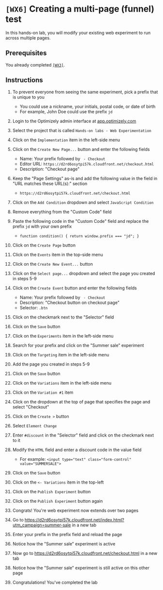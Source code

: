 # `[WX6]`  Creating a multi-page (funnel) test

In this hands-on lab, you will modify your existing web experiment to run across multiple pages.

## Prerequisites

You already completed [`[WX3]`](../wx3/).

## Instructions

1. To prevent everyone from seeing the same experiment, pick a prefix that is unique to you
    - You could use a nickname, your initials, postal code, or date of birth
    - For example, John Doe could use the prefix `jd`
1. Login to the Optimizely admin interface at [app.optimizely.com](https://app.optimizely.com/)
1. Select the project that is called `Hands-on labs - Web Experimentation`

1. Click on the `Implementation` item in the left-side menu
1. Click on the `Create New Page...` button and enter the following fields
    - Name: Your prefix followed by ` - Checkout`
    - Editor URL: `https://d2rd6osytpi57k.cloudfront.net/checkout.html`
    - Description: "Checkout page"
1. Keep the "Page Settings" as-is and add the following value in the field in "URL matches these URL(s):" section
    - `https://d2rd6osytpi57k.cloudfront.net/checkout.html`
1. Click on the `Add Condition` dropdown and select `JavaScript Condition`
1. Remove everything from the "Custom Code" field
1. Paste the following code in the "Custom Code" field and replace the prefix `jd` with your own prefix
    - `function condition() { return window.prefix === "jd"; }`
1. Click on the `Create Page` button

1. Click on the `Events` item in the top-side menu
1. Click on the `Create New Event...` button
1. Click on the `Select page...` dropdown and select the page you created in steps 5-9
1. Click on the `Create Event` button and enter the following fields
    - Name: Your prefix followed by ` - Checkout`
    - Description: "Checkout button on checkout page"
    - Selector: `.btn`
1. Click on the checkmark next to the "Selector" field
1. Click on the `Save` button

1. Click on the `Experiments` item in the left-side menu
1. Search for your prefix and click on the "Summer sale" experiment
1. Click on the `Targeting` item in the left-side menu
1. Add the page you created in steps 5-9
1. Click on the `Save` button

1. Click on the `Variations` item in the left-side menu
1. Click on the `Variation #1` item
1. Click on the dropdown at the top of page that specifies the page and select "Checkout"
1. Click on the `Create >` button
1. Select `Element Change`
1. Enter `#discount` in the "Selector" field and click on the checkmark next to it
1. Modify the `HTML` field and enter a discount code in the value field
    - For example: `<input type="text" class="form-control" value="SUMMERSALE">`
1. Click on the `Save` button

1. Click on the `<- Variations` item in the top-left
1. Click on the `Publish Experiment` button
1. Click on the `Publish Experiment` button again
1. Congrats! You're web experiment now extends over two pages
1. Go to https://d2rd6osytpi57k.cloudfront.net/index.html?utm_campaign=summer-sale in a new tab
1. Enter your prefix in the prefix field and reload the page
1. Notice how the "Summer sale" experiment is active
1. Now go to https://d2rd6osytpi57k.cloudfront.net/checkout.html in a new tab
1. Notice how the "Summer sale" experiment is still active on this other page
1. Congratulations! You've completed the lab